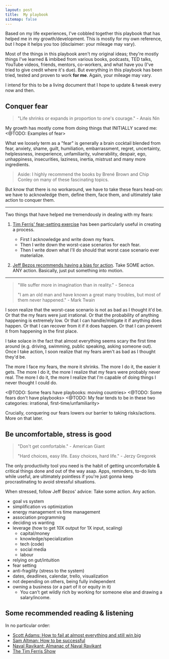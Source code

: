```yaml
---
layout: post
title:  My playbook
sitemap: false
---
```


Based on my life experiences, I've cobbled together this playbook that has helped me in my growth/development. This is mostly for my own reference, but I hope it helps you too (disclaimer: your mileage may vary).

Most of the things in this playbook aren't my original ideas; they're mostly things I've learned & imbibed from various books, podcasts, TED talks, YouTube videos, friends, mentors, co-workers, and what have you (I've tried to give credit where it's due). But everything in this playbook has been tried, tested and proven to work **for me**. Again, your mileage may vary.

I intend for this to be a living document that I hope to update & tweak every now and then.

## Conquer fear

>
> "Life shrinks or expands in proportion to one's courage." - Anais Nin
>

My growth has mostly come from doing things that INITIALLY scared me: <@TODO: Examples of fear>

What we loosely term as a "fear" is generally a brain cocktail blended from fear, anxiety, shame, guilt, humiliation, embarrassment, regret, uncertainty, helplessness, inexperience, unfamiliarity, vulnerability, despair, ego, unhappiness, insecurities, laziness, inertia, mistrust and many more ingredients.

> Aside: I highly recommend the books by Brené Brown and Chip Conley on many of these fascinating topics.

But know that there is no workaround, we have to take these fears head-on: we have to acknowledge them, define them, face them, and ultimately take action to conquer them.

-----

Two things that have helped me tremendously in dealing with my fears:

1. [Tim Ferris' fear-setting exercise](https://youtu.be/5J6jAC6XxAI) has been particularly useful in creating a process.

   * First I acknowledge and write down my fears.
   * Then I write down the worst-case scenarios for each fear.
   * Then I write down what I'll do should that worst case scenario ever materialize.

2. [Jeff Bezos recommends having a bias for action](https://youtu.be/NqVoOC2azZI). Take SOME action. ANY action. Basically, just put something into motion.

-----

>
> "We suffer more in imagination than in reality." - Seneca
>
> "I am an old man and have known a great many troubles, but most of them never happened." - Mark Twain
>

   I soon realize that the worst-case scenario is not as bad as I thought it'd be. Or that the my fears were just irrational. Or that the probability of anything happening is extremely low. Or that I can handle/mitigate it if anything does happen. Or that I can recover from it if it does happen. Or that I can prevent it from happening in the first place.

   I take solace in the fact that almost everything seems scary the first time around (e.g. driving, swimming, public speaking, asking someone out). Once I take action, I soon realize that my fears aren't as bad as I thought they'd be.

   The more I face my fears, the more it shrinks. The more I do it, the easier it gets. The more I do it, the more I realize that my fears were probably never real. The more I do it, the more I realize that I'm capable of doing things I never thought I could do.

<@TODO: Some fears have playbooks: moving countries>
<@TODO: Some fears don't have playbooks>
<@TODO: My fear tends to be in these two categories: irrational, first-time/unfamiliarity>

Crucially, conquering our fears lowers our barrier to taking risks/actions. More on that later.

## Be uncomfortable, stress is good

>
> "Don't get comfortable." - American Giant
>
> "Hard choices, easy life. Easy choices, hard life." - Jerzy Gregorek
>

The only productivity tool you need is the habit of getting uncomfortable & critical things done and out of the way asap. Apps, reminders, to-do lists while useful, are ultimately pointless if you're just gonna keep procrastinating to avoid stressful situations.

When stressed, follow Jeff Bezos' advice: Take some action. Any action.

* goal vs system
* simplification vs optimization
* energy management vs time management
* association programming
* deciding vs wanting
* leverage (how to get 10X output for 1X input, scaling)
  * capital/money
  * knowledge/specialization
  * tech (code)
  * social media
  * labour
* relying on gut/intuition
* fear setting
* anti-fragility (stress to the system)
* dates, deadlines, calendar, trello, visualization
* not depending on others, being fully independent
* owning a business (or a part of it or equity in it)
  * You can't get wildly rich by working for someone else and drawing a salary/income.

## Some recommended reading & listening

In no particular order:

* [Scott Adams: How to fail at almost everything and still win big](https://www.amazon.in/How-Fail-Almost-Everything-Still/dp/0241003709)
* [Sam Altman: How to be successful](https://blog.samaltman.com/how-to-be-successful)
* [Naval Ravikant: Almanac of Naval Ravikant](https://www.navalmanack.com/)
* [The Tim Ferris Show](https://tim.blog/podcast/)
